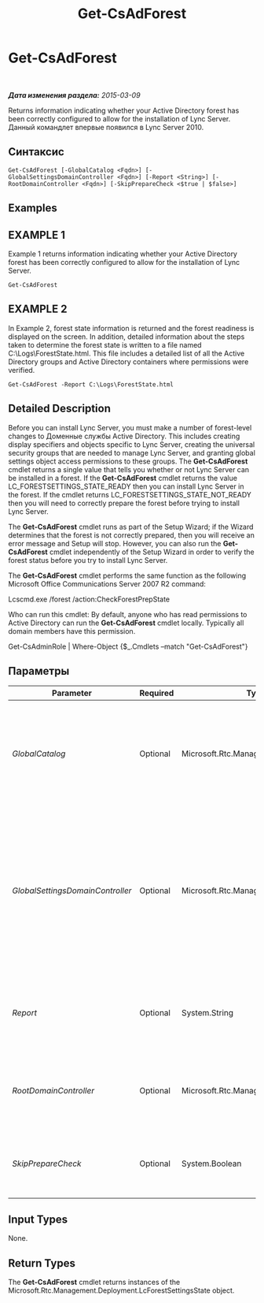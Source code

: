 ﻿---
title: Get-CsAdForest
TOCTitle: Get-CsAdForest
ms:assetid: f063df2f-fdb2-4599-bfb0-fb4ba3584e3b
ms:mtpsurl: https://technet.microsoft.com/ru-ru/library/Gg412995(v=OCS.15)
ms:contentKeyID: 49311608
ms.date: 05/19/2016
mtps_version: v=OCS.15
ms.translationtype: HT
---

# Get-CsAdForest

 

_**Дата изменения раздела:** 2015-03-09_

Returns information indicating whether your Active Directory forest has been correctly configured to allow for the installation of Lync Server. Данный командлет впервые появился в Lync Server 2010.

## Синтаксис

    Get-CsAdForest [-GlobalCatalog <Fqdn>] [-GlobalSettingsDomainController <Fqdn>] [-Report <String>] [-RootDomainController <Fqdn>] [-SkipPrepareCheck <$true | $false>]

## Examples

## EXAMPLE 1

Example 1 returns information indicating whether your Active Directory forest has been correctly configured to allow for the installation of Lync Server.

    Get-CsAdForest

## EXAMPLE 2

In Example 2, forest state information is returned and the forest readiness is displayed on the screen. In addition, detailed information about the steps taken to determine the forest state is written to a file named C:\\Logs\\ForestState.html. This file includes a detailed list of all the Active Directory groups and Active Directory containers where permissions were verified.

    Get-CsAdForest -Report C:\Logs\ForestState.html

## Detailed Description

Before you can install Lync Server, you must make a number of forest-level changes to Доменные службы Active Directory. This includes creating display specifiers and objects specific to Lync Server, creating the universal security groups that are needed to manage Lync Server, and granting global settings object access permissions to these groups. The **Get-CsAdForest** cmdlet returns a single value that tells you whether or not Lync Server can be installed in a forest. If the **Get-CsAdForest** cmdlet returns the value LC\_FORESTSETTINGS\_STATE\_READY then you can install Lync Server in the forest. If the cmdlet returns LC\_FORESTSETTINGS\_STATE\_NOT\_READY then you will need to correctly prepare the forest before trying to install Lync Server.

The **Get-CsAdForest** cmdlet runs as part of the Setup Wizard; if the Wizard determines that the forest is not correctly prepared, then you will receive an error message and Setup will stop. However, you can also run the **Get-CsAdForest** cmdlet independently of the Setup Wizard in order to verify the forest status before you try to install Lync Server.

The **Get-CsAdForest** cmdlet performs the same function as the following Microsoft Office Communications Server 2007 R2 command:

Lcscmd.exe /forest /action:CheckForestPrepState

Who can run this cmdlet: By default, anyone who has read permissions to Active Directory can run the **Get-CsAdForest** cmdlet locally. Typically all domain members have this permission.

Get-CsAdminRole | Where-Object {$\_.Cmdlets –match "Get-CsAdForest"}

## Параметры


<table>
<colgroup>
<col style="width: 25%" />
<col style="width: 25%" />
<col style="width: 25%" />
<col style="width: 25%" />
</colgroup>
<thead>
<tr class="header">
<th>Parameter</th>
<th>Required</th>
<th>Type</th>
<th>Description</th>
</tr>
</thead>
<tbody>
<tr class="odd">
<td><p><em>GlobalCatalog</em></p></td>
<td><p>Optional</p></td>
<td><p>Microsoft.Rtc.Management.Deploy.Fqdn</p></td>
<td><p>Fully qualified domain name (FQDN) of a global catalog server in your domain. This parameter is not required if you are running the <strong>Get-CsAdForest</strong> cmdlet on a computer with an account in your domain.</p></td>
</tr>
<tr class="even">
<td><p><em>GlobalSettingsDomainController</em></p></td>
<td><p>Optional</p></td>
<td><p>Microsoft.Rtc.Management.Deploy.Fqdn</p></td>
<td><p>FQDN of a domain controller where global settings are stored. If global settings are stored in the System container in AD DS, then this parameter must point to the root domain controller. If global settings are stored in the Configuration container, then any domain controller can be used and this parameter can be omitted.</p></td>
</tr>
<tr class="odd">
<td><p><em>Report</em></p></td>
<td><p>Optional</p></td>
<td><p>System.String</p></td>
<td><p>Enables you to specify a file path for the log file created when the cmdlet runs. For example: -Report &quot;C:\Logs\ForestPrep.html&quot;</p></td>
</tr>
<tr class="even">
<td><p><em>RootDomainController</em></p></td>
<td><p>Optional</p></td>
<td><p>Microsoft.Rtc.Management.Deploy.Fqdn</p></td>
<td><p>FQDN of the root domain controller, used to create trust paths for clients that need to access resources in domains other than their own.</p></td>
</tr>
<tr class="odd">
<td><p><em>SkipPrepareCheck</em></p></td>
<td><p>Optional</p></td>
<td><p>System.Boolean</p></td>
<td><p>When set to True ($True), causes Get-CsAdForest to run without first doing its initial preparation checks.</p></td>
</tr>
</tbody>
</table>


## Input Types

None.

## Return Types

The **Get-CsAdForest** cmdlet returns instances of the Microsoft.Rtc.Management.Deployment.LcForestSettingsState object.


